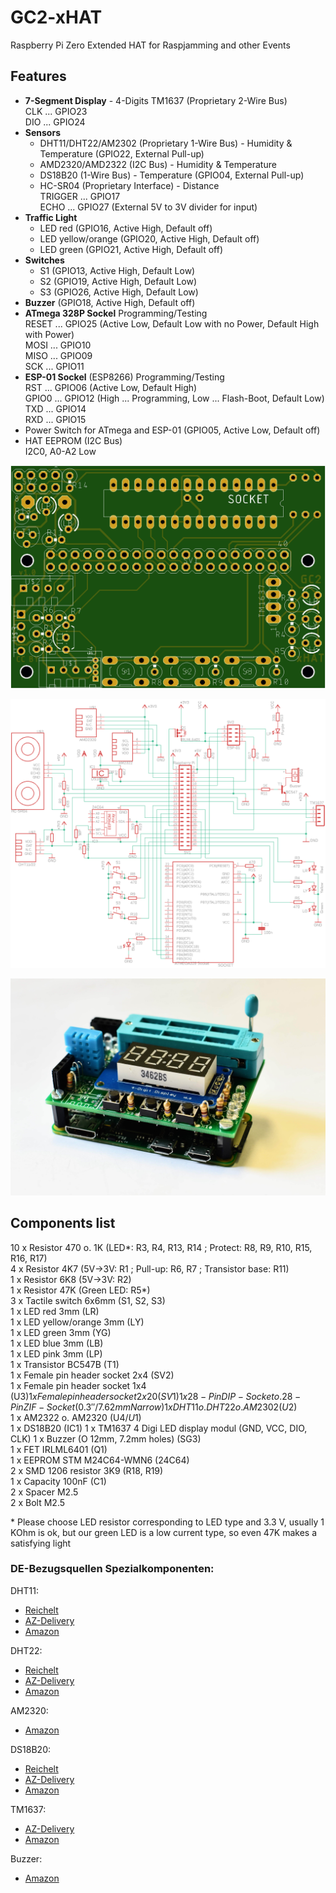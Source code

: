 # GC2-xHAT
Raspberry Pi Zero Extended HAT for Raspjamming and other Events

## Features

- **7-Segment Display** - 4-Digits TM1637 (Proprietary 2-Wire Bus)  
  CLK  ... GPIO23  
  DIO  ... GPIO24   
- **Sensors**
	 - DHT11/DHT22/AM2302 (Proprietary 1-Wire Bus) - Humidity & Temperature (GPIO22, External Pull-up)
	 - AMD2320/AMD2322 (I2C Bus) - Humidity & Temperature
	 - DS18B20 (1-Wire Bus) - Temperature (GPIO04, External Pull-up)
	 - HC-SR04 (Proprietary Interface) - Distance  
             TRIGGER ... GPIO17  
             ECHO ... GPIO27 (External 5V to 3V divider for input)  
- **Traffic Light** 
	 - LED red (GPIO16, Active High, Default off)
	 - LED yellow/orange (GPIO20, Active High, Default off)
	 - LED green (GPIO21, Active High, Default off)
- **Switches** 
 	 - S1 (GPIO13, Active High, Default Low)
	 - S2 (GPIO19, Active High, Default Low)
	 - S3 (GPIO26, Active High, Default Low)
- **Buzzer** (GPIO18, Active High, Default off) 
- **ATmega 328P Sockel** Programming/Testing  
  RESET ... GPIO25 (Active Low, Default Low with no Power, Default High with Power)  
  MOSI  ... GPIO10  
  MISO  ... GPIO09  
  SCK   ... GPIO11  
- **ESP-01 Sockel** (ESP8266) Programming/Testing  
  RST   ... GPIO06 (Active Low, Default High)  
  GPIO0 ... GPIO12 (High ... Programming, Low ... Flash-Boot, Default Low)  
  TXD   ... GPIO14  
  RXD   ... GPIO15  
- Power Switch for ATmega and ESP-01 (GPIO05, Active Low, Default off)
- HAT EEPROM (I2C Bus)  
	 I2C0, A0-A2 Low

![PCB Top](https://github.com/GrazerComputerClub/GC2-xHAT/raw/master/GC2-xHATv1.0.png)

![Circuit diagram](https://github.com/GrazerComputerClub/GC2-xHAT/raw/master/circuit_diagram.png)

![GC2-xHAT](https://github.com/GrazerComputerClub/GC2-xHAT/raw/master/GC2-xHAT.jpg)


## Components list
	
10 x Resistor 470 o. 1K  (LED*: R3, R4, R13, R14 ; Protect: R8, R9, R10, R15, R16, R17)  
 4 x Resistor 4K7 (5V->3V: R1 ; Pull-up: R6, R7 ; Transistor base: R11)  
 1 x Resistor 6K8 (5V->3V: R2)  
 1 x Resistor 47K (Green LED: R5*)  
 3 x Tactile switch 6x6mm (S1, S2, S3)  
 1 x LED red 3mm (LR)  
 1 x LED yellow/orange 3mm (LY)  
 1 x LED green 3mm (YG)  
 1 x LED blue 3mm (LB)  
 1 x LED pink 3mm (LP)  
 1 x Transistor BC547B (T1)  
 1 x Female pin header socket 2x4 (SV2)  
 1 x Female pin header socket 1x4 (U$3)  
 1 x Female pin header socket 2x20 (SV1)  
 1 x 28-Pin DIP-Socket o. 28-Pin ZIF-Socket (0.3''/7.62mm Narrow)  
 1 x DHT11 o. DHT22 o. AM2302 (U$2)  
 1 x AM2322 o. AM2320  (U$4 / U$1)  
 1 x DS18B20 (IC1) 
 1 x TM1637 4 Digi LED display modul (GND, VCC, DIO, CLK) 
 1 x Buzzer (O 12mm, 7.2mm holes) (SG3)  
 1 x FET IRLML6401 (Q1)  
 1 x EEPROM STM M24C64-WMN6 (24C64)  
 2 x SMD 1206 resistor 3K9 (R18, R19)  
 1 x Capacity 100nF (C1)  
 2 x Spacer M2.5  
 2 x Bolt M2.5

\* Please choose LED resistor corresponding to LED type and 3.3 V, usually 1 KOhm is ok, but our green LED is a low current type, so even 47K makes a satisfying light  


### DE-Bezugsquellen Spezialkomponenten:

DHT11: 
* [Reichelt](https://www.reichelt.com/de/en/developer-boards-temperature-humidity-sensor-debo-dht-11-p224221.html) 
* [AZ-Delivery](https://www.az-delivery.de/collections/temperatursensoren/products/5-x-dht11-temperatursensor)  
* [Amazon](https://www.amazon.de/s?k=DHT11)

DHT22: 
* [Reichelt](https://www.reichelt.com/de/en/development-boards-temperature-humidity-sensor-debo-dht-22-p224218.html) 
* [AZ-Delivery](https://www.az-delivery.de/collections/temperatursensoren/products/dht22)   
* [Amazon](https://www.amazon.de/s?k=DHT22)

AM2320: 
* [Amazon](https://www.amazon.de/s?k=AM2320) 

DS18B20: 
* [Reichelt](https://www.reichelt.com/de/en/digital-thermometer-1-wire-0-5-c-to-92-ds-18b20-p58169.html) 
* [AZ-Delivery](https://www.az-delivery.de/collections/temperatursensoren/products/5ersetds18b20)  
* [Amazon](https://www.amazon.de/s?k=18B20)

TM1637: 
* [AZ-Delivery](https://www.az-delivery.de/products/4-digit-display)
* [Amazon](https://www.amazon.de/s?k=TM1637)

Buzzer:
* [Amazon](https://www.amazon.de/s?k=Beeper+5V)
